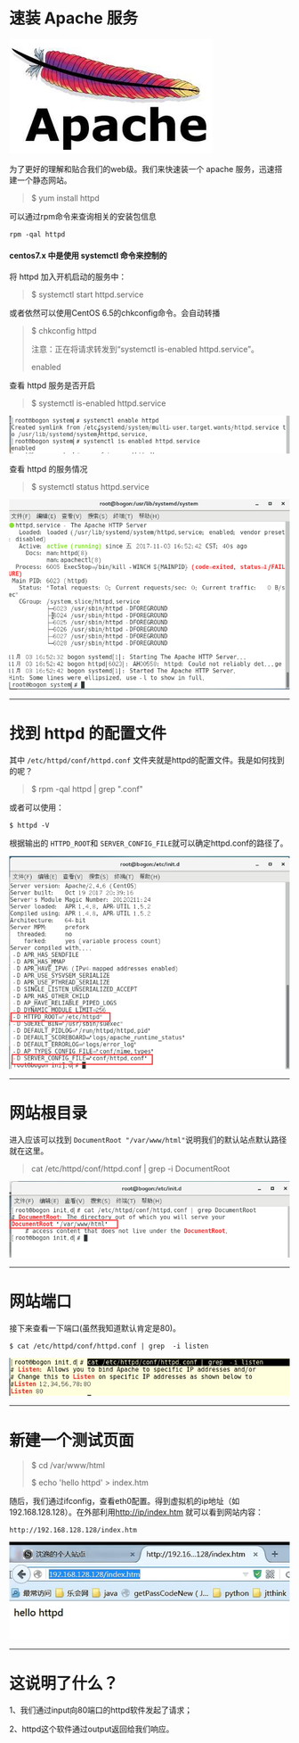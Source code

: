 # 速装 Apache 服务

![](/assets/8335fafd-1c9a-43e7-b380-8be82760ff88import.png)

为了更好的理解和贴合我们的web级。我们来快速装一个 apache 服务，迅速搭建一个静态网站。

> $ yum install httpd

可以通过rpm命令来查询相关的安装包信息

```
rpm -qal httpd
```

#### centos7.x 中是使用 systemctl 命令来控制的

将 httpd 加入开机启动的服务中：

> $ systemctl start httpd.service

或者依然可以使用CentOS 6.5的chkconfig命令。会自动转播

> $ chkconfig httpd
>
> 注意：正在将请求转发到“systemctl is-enabled httpd.service”。
>
> enabled

查看 httpd 服务是否开启

> $ systemctl is-enabled httpd.service

![](/assets/43c7a4e3-00c4-4251-af4e-83786632e76fimport.png)

查看 httpd 的服务情况

> $ systemctl status httpd.service

![](/assets/b22699b9-f3b8-4328-b162-231f40480273import.png)

---

# 找到 httpd 的配置文件

其中 `/etc/httpd/conf/httpd.conf`  文件夹就是httpd的配置文件。我是如何找到的呢？

> $ rpm -qal httpd \| grep ".conf"

或者可以使用：

```
$ httpd -V
```

根据输出的 `HTTPD_ROOT`和 `SERVER_CONFIG_FILE`就可以确定httpd.conf的路径了。

![](/assets/b5565ae4-27ab-4aa2-9cf7-31edcae93adaimport.png)

---

# 网站根目录

进入应该可以找到 `DocumentRoot "/var/www/html"`说明我们的默认站点默认路径就在这里。

> cat /etc/httpd/conf/httpd.conf \| grep -i DocumentRoot

![](/assets/7088f7ce-329c-4f2c-a600-0c4e9c070a8bimport.png)

---

# 网站端口

接下来查看一下端口\(虽然我知道默认肯定是80\)。

```
$ cat /etc/httpd/conf/httpd.conf | grep  -i listen
```

![](/assets/da0da257-0897-4cb9-9a21-1857342057ebimport.png)

---

# 新建一个测试页面

> $ cd /var/www/html
>
> $ echo 'hello httpd' &gt; index.htm

随后，我们通过ifconfig，查看eth0配置。得到虚拟机的ip地址（如192.168.128.128）。在外部利用[http://ip/index.htm](http://ip/index.htm) 就可以看到网站内容：

```
http://192.168.128.128/index.htm
```

![](/assets/asdas2312123import.png)

---

# 这说明了什么？

1、我们通过input向80端口的httpd软件发起了请求；

2、httpd这个软件通过output返回给我们响应。

